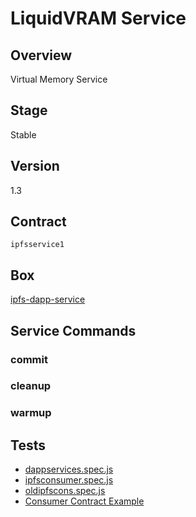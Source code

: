 LiquidVRAM Service
=================

## Overview
Virtual Memory Service

## Stage
Stable

## Version
1.3

## Contract

```ipfsservice1```

## Box
[ipfs-dapp-service](../../developers/boxes/ipfs-dapp-service)

## Service Commands
### commit
### cleanup
### warmup
## Tests 
* [dappservices.spec.js](https://github.com/liquidapps-io/zeus-sdk/tree/master/boxes/groups/services/ipfs-dapp-service/test/dappservices.spec.js)
* [ipfsconsumer.spec.js](https://github.com/liquidapps-io/zeus-sdk/tree/master/boxes/groups/services/ipfs-dapp-service/test/ipfsconsumer.spec.js)
* [oldipfscons.spec.js](https://github.com/liquidapps-io/zeus-sdk/tree/master/boxes/groups/services/ipfs-dapp-service/test/oldipfscons.spec.js)
* [Consumer Contract Example](https://github.com/liquidapps-io/zeus-sdk/tree/master/boxes/groups/services/ipfs-dapp-service/contracts/eos/ipfsconsumer/ipfsconsumer.cpp)

